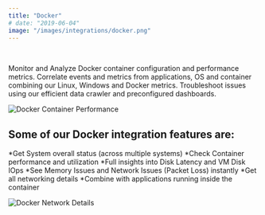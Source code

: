 ```yaml
---
title: "Docker"
# date: "2019-06-04"
image: "/images/integrations/docker.png"
---
```


 

<!-- ![Docker](/images/integrations/docker.png) -->



Monitor and Analyze Docker container configuration and performance metrics. Correlate events and metrics from applications, OS and container combining our Linux, Windows and Docker metrics. Troubleshoot issues using our efficient data crawler and preconfigured dashboards.


![Docker Container Performance](/images/integrations/posts/docker_overview.png)


## Some of our Docker integration features are:

*Get System overall status (across multiple systems)
*Check Container performance and utilization
*Full insights into Disk Latency and VM Disk IOps
*See Memory Issues and Network Issues (Packet Loss) instantly
*Get all networking details
*Combine with applications running inside the container


![Docker Network Details](/images/integrations/posts/docker_network.png)